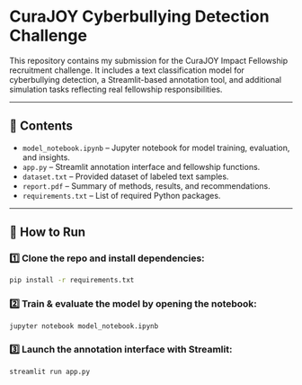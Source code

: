 # CuraJOY Cyberbullying Detection Challenge

This repository contains my submission for the CuraJOY Impact Fellowship recruitment challenge. It includes a text classification model for cyberbullying detection, a Streamlit-based annotation tool, and additional simulation tasks reflecting real fellowship responsibilities.

---

## 📂 Contents

- `model_notebook.ipynb` – Jupyter notebook for model training, evaluation, and insights.
- `app.py` – Streamlit annotation interface and fellowship functions.
- `dataset.txt` – Provided dataset of labeled text samples.
- `report.pdf` – Summary of methods, results, and recommendations.
- `requirements.txt` – List of required Python packages.

---

## 🚀 How to Run

### 1️⃣ Clone the repo and install dependencies:
```bash
pip install -r requirements.txt
```

### 2️⃣ Train & evaluate the model by opening the notebook:
```bash
jupyter notebook model_notebook.ipynb
```
### 3️⃣ Launch the annotation interface with Streamlit:
```bash
streamlit run app.py
```
